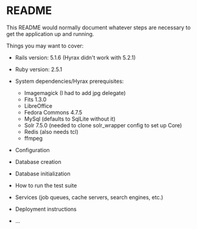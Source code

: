 # README

This README would normally document whatever steps are necessary to get the
application up and running.

Things you may want to cover:

* Rails version: 5.1.6 (Hyrax didn't work with 5.2.1)

* Ruby version: 2.5.1

* System dependencies/Hyrax prerequisites:
  - Imagemagick (I had to add jpg delegate)
  - Fits 1.3.0
  - LibreOffice
  - Fedora Commons 4.7.5
  - MySql (defaults to SqlLite without it)
  - Solr 7.5.0 (needed to clone solr_wrapper config to set up Core)
  - Redis (also needs tcl)
  - ffmpeg
  
* Configuration

* Database creation

* Database initialization

* How to run the test suite

* Services (job queues, cache servers, search engines, etc.)

* Deployment instructions

* ...
